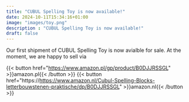 ```yaml
---
title: "CUBUL Spelling Toy is now available!"
date: 2024-10-11T15:34:16+01:00
image: "images/toy.png"
description : "CUBUL Spelling Toy is now available!"
draft: false
---
```


Our first shipment of CUBUL Spelling Toy is now avialble for sale. At the moment, we are happy to sell via

{{< button href="https://www.amazon.pl/gp/product/B0DJJRSSGL" >}}amazon.pl{{< /button >}}
{{< button href="https://https://www.amazon.nl/Cubul-Spelling-Blocks-letterbouwstenen-praktische/dp/B0DJJRSSGL" >}}amazon.nl{{< /button >}}

